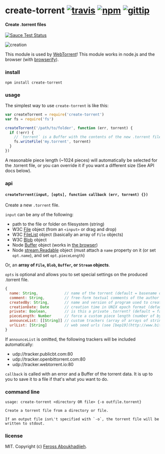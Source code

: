# create-torrent [![travis](https://img.shields.io/travis/feross/create-torrent.svg?style=flat)](https://travis-ci.org/feross/create-torrent) [![npm](https://img.shields.io/npm/v/create-torrent.svg?style=flat)](https://npmjs.org/package/create-torrent) [![gittip](https://img.shields.io/gittip/feross.svg?style=flat)](https://www.gittip.com/feross/)

#### Create .torrent files

[![Sauce Test Status](https://saucelabs.com/browser-matrix/create-torrent.svg)](https://saucelabs.com/u/create-torrent)

![creation](https://raw.githubusercontent.com/feross/create-torrent/master/img.jpg)

This module is used by [WebTorrent](http://webtorrent.io)! This module works in node.js and the browser (with [browserify](http://browserify.org/)).

### install

```
npm install create-torrent
```

### usage

The simplest way to use `create-torrent` is like this:

```js
var createTorrent = require('create-torrent')
var fs = require('fs')

createTorrent('/path/to/folder', function (err, torrent) {
  if (!err) {
    // `torrent` is a Buffer with the contents of the new .torrent file
    fs.writeFile('my.torrent', torrent)
  }
})
```

A reasonable piece length (~1024 pieces) will automatically be selected for the .torrent
file, or you can override it if you want a different size (See API docs below).

### api

#### `createTorrent(input, [opts], function callback (err, torrent) {})`

Create a new `.torrent` file.

`input` can be any of the following:

- path to the file or folder on filesystem (string)
- W3C [File](https://developer.mozilla.org/en-US/docs/Web/API/File) object (from an `<input>` or drag and drop)
- W3C [FileList](https://developer.mozilla.org/en-US/docs/Web/API/FileList) object (basically an array of `File` objects)
- W3C [Blob](https://developer.mozilla.org/en-US/docs/Web/API/Blob) object
- Node [Buffer](http://nodejs.org/api/buffer.html) object (works in [the browser](https://www.npmjs.org/package/buffer))
- Node [stream.Readable](http://nodejs.org/api/stream.html) object (must attach a `name` property on it (or set `opt.name`), and set `opt.pieceLength`)

Or, an **array of `File`, `Blob`, `Buffer`, or `Stream` objects**.

`opts` is optional and allows you to set special settings on the produced .torrent file.

``` js
{
  name: String,            // name of the torrent (default = basename of `path`)
  comment: String,         // free-form textual comments of the author
  createdBy: String,       // name and version of program used to create torrent
  creationDate: Date       // creation time in UNIX epoch format (default = now)
  private: Boolean,        // is this a private .torrent? (default = false)
  pieceLength: Number      // force a custom piece length (number of bytes)
  announceList: [[String]] // custom trackers (array of arrays of strings) (see [bep12](http://www.bittorrent.org/beps/bep_0012.html))
  urlList: [String]        // web seed urls (see [bep19](http://www.bittorrent.org/beps/bep_0019.html))
}
```

If `announceList` is omitted, the following trackers will be included automatically:

- udp://tracker.publicbt.com:80
- udp://tracker.openbittorrent.com:80
- udp://tracker.webtorrent.io:80

`callback` is called with an error and a Buffer of the torrent data. It is up to you to
save it to a file if that's what you want to do.

### command line

```
usage: create-torrent <directory OR file> {-o outfile.torrent}

Create a torrent file from a directory or file.

If an output file isn\'t specified with `-o`, the torrent file will be
written to stdout.
```

### license

MIT. Copyright (c) [Feross Aboukhadijeh](http://feross.org).
